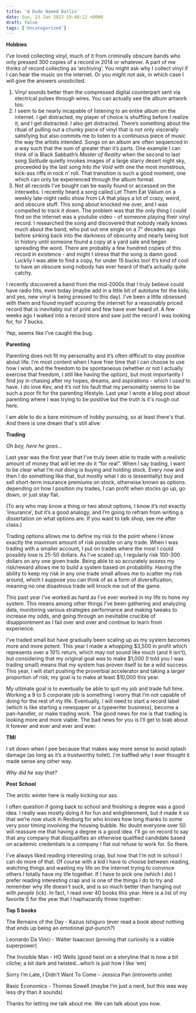 ```yaml
---
title: 'A Dude Named Dallin'
date: Sun, 23 Jan 2022 19:48:12 +0000
draft: false
tags: ['Uncategorized']
---
```


**Hobbies**

I’ve loved collecting vinyl, much of it from criminally obscure bands who only pressed 300 copies of a record in 2014 or whatever. A part of me thinks of record collecting as ‘archiving’. You might ask why I collect vinyl if I can hear the music on the internet. Or you might not ask, in which case I will give the answers unsolicited.

1.  Vinyl sounds better than the compressed digital counterpart sent via electrical pulses through wires. You can actually see the album artwork too.
2.  I seem to be nearly incapable of listening to an entire album on the internet. I get distracted, my player of choice is shuffling before I realize it, and I get distracted. I also get distracted. There’s something about the ritual of pulling out a chunky piece of vinyl that is not only viscerally satisfying but also commits me to listen to a continuous piece of music the way the artists intended. Songs on an album are often sequenced in a way such that the sum of greater than it’s parts. One example I can think of is Black Sabbath’s _Master of Reality_ when the second to last song _Solitude_ quietly invokes images of a large starry desert night sky, proceeded by the last song _Into the Void_ with one the most monstrous, kick-ass riffs in rock n’ roll. That transition is such a good moment, one which can only be experienced through the album format.
3.  Not all records I’ve bought can be easily found or accessed on the interwebs. I recently heard a song called Let Them Eat Valium on a weekly late-night radio show from LA that plays a lot of crazy, weird, and obscure stuff. This song about knocked me over, and I was compelled to track it down. The problem was that the only thing I could find on the internet was a youtube video - of someone playing their vinyl record. I researched the song and discovered that nobody really knows much about the band, who put out one single on a 7” decades ago before sinking back into the darkness of obscurity and nearly being lost in history until someone found a copy at a yard sale and began spreading the word. There are probably a few hundred copies of this record in existence - and might I stress that the song is damn good. Luckily I was able to find a copy, for under 15 bucks too! It’s kind of cool to have an obscure song nobody has ever heard of that’s actually quite catchy.

I recently discovered a band from the mid-2000s that I truly believe could have radio hits, even today (maybe add in a little bit of autotune for the kids; and yes, new vinyl is being pressed to this day). I’ve been a little obsessed with them and found myself scouring the internet for a reasonably priced record that is inevitably out of print and few have ever heard of. A few weeks ago I walked into a record store and saw just the record I was looking for, for 7 bucks.

Yep, seems like I’ve caught the bug.

**Parenting**

Parenting does not fit my personality and it’s often difficult to stay positive about life. I’m most content when I have free time that I can choose to use how I wish, and the freedom to be spontaneous (whether or not I actually exercise that freedom, I still like having the option), but most importantly I find joy in chasing after my hopes, dreams, and aspirations - which I _used_ to have. I do love Kev, and it’s not his fault that my personality seems to be such a poor fit for the parenting lifestyle. Last year I wrote a blog post about parenting where I was trying to be positive but the truth is it's rough out here.

I am able to do a bare minimum of hobby pursuing, so at least there's that. And there is one dream that's still alive:

**Trading**

_Oh boy, here he goes..._

Last year was the first year that I’ve truly been able to trade with a realistic amount of money that will let me do it “for real”. When I say trading, I want to be clear what I’m _not_ doing is buying and holding stock. Every now and then I do something like that, but mostly what I do is (essentially) buy and sell short-term insurance premiums on stock, otherwise known as options. depending on how I position my trades, I can profit when stocks go up, go down, or just stay flat.

(To any who may know a thing or two about options, I know it’s not exactly ‘insurance’, but it’s a good analogy, and I’m going to refrain from writing a dissertation on what options are. If you want to talk shop, see me after class.)

Trading options allows me to define my risk to the point where I know exactly the maximum amount of risk possible on any trade. When I was trading with a smaller account, I put on trades where the most I could possibly lose is 25-50 dollars. As I’ve scaled up, I regularly risk 100-300 dollars on any one given trade. Being able to so accurately assess my risk/reward allows me to build a system based on probability. Having the ability to keep my risk in any one trade small allows me to scatter my risk around, which I suppose you can think of as a form of diversification, meaning no one disastrous trade will knock me out of the game.

This past year I’ve worked as hard as I’ve ever worked in my life to hone my system. This means among other things I’ve been gathering and analyzing data, monitoring various strategies performance and making tweaks to increase my odds, and going through an inevitable crucible of disappointment as I fail over and over and continue to learn from experience.

I’ve traded small but have gradually been scaling up as my system becomes more and more potent. This year I made a whopping $3,500 in profit which represents over a 10% return, which may not sound like much (and it isn’t), but considering that my original goal was to make $1,000 (I told you I was trading small) means that my system has proven itself to be a wild success. This year, I will start pushing the proverbial accelerator and taking a larger proportion of risk; my goal is to make at least $10,000 this year.

My ultimate goal is to eventually be able to quit my job and trade full time. Working a 9 to 5 corporate job is something I worry that I’m not capable of doing for the rest of my life. Eventually, I will need to start a record label (which is like starting a newspaper or a typewriter business), become a pan-handler, or make trading work. The good news for me is that trading is looking more and more viable. The bad news for you is I’ll get to blab about it forever and ever and ever and ever.

**TMI**

I sit down when I pee because that makes way more sense to avoid splash damage (as long as it’s a trustworthy toilet). I'm baffled why I ever thought it made sense any other way.

_Why did he say that?_

**Post** **School**

The arctic winter here is really kicking our ass.

I often question if going back to school and finishing a degree was a good idea. I really was mostly doing it for fun and enlightenment, but it made it so that we’re now stuck in Rexburg for who knows how long thanks to some very poor timing involving the housing bubble. No doubt everyone over 50 will reassure me that having a degree is a good idea. I'll go on record to say that any company that disqualifies an otherwise qualified candidate based on academic credentials is a company I flat out refuse to work for. So there.

I've always liked reading interesting crap, but now that I'm not in school I can do more of that. Of course with a kid I have to choose between reading, watching things and wasting my life on the internet trying to convince others I totally have my life together. If I have to pick one (which I do) I prefer reading interesting crap and is one of the things I do to try and remember why life doesn't suck, and is so much better than hanging out with _people_ (ick). In fact, I read over 40 books this year. Here is a list of my favorite 5 for the year that I haphazardly threw together:

**Top 5 books**

The Remains of the Day - Kazuo Ishiguro (ever read a book about nothing that ends up being an emotional gut-punch?)

Leonardo Da Vinci - Walter Isaacson (proving that curiosity is a viable superpower)

The Invisible Man - HG Wells (good twist on a storyline that is now a bit cliche; a bit dark and twisted...which is just how I like 'em)

Sorry I’m Late, I Didn’t Want To Come - Jessica Pan (introverts unite)

Basic Economics - Thomas Sowell (maybe I’m just a nerd, but this was way less dry than it sounds)

Thanks for letting me talk about me. We can talk about you now.